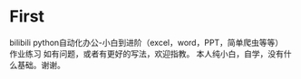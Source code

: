 # First
bilibili
python自动化办公-小白到进阶（excel，word，PPT，简单爬虫等等）  
作业练习
如有问题，或者有更好的写法，欢迎指教。
本人纯小白，自学，没有什么基础。谢谢。
